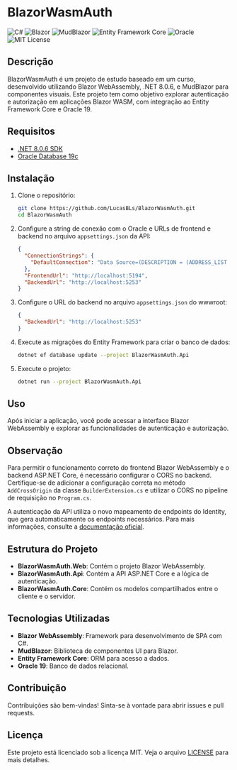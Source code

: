 # BlazorWasmAuth

![C#](https://img.shields.io/badge/C%23-12.0-purple?style=for-the-badge&logo=c-sharp)
![Blazor](https://img.shields.io/badge/Blazor-WASM-blueviolet?style=for-the-badge&logo=blazor)
![MudBlazor](https://img.shields.io/badge/MudBlazor-6.0.5-blue?style=for-the-badge&logo=mudblazor)
![Entity Framework Core](https://img.shields.io/badge/EF%20Core-8.0-success?style=for-the-badge&logo=nuget)
![Oracle](https://img.shields.io/badge/Oracle-19-red?style=for-the-badge&logo=oracle)
![MIT License](https://img.shields.io/badge/License-MIT-blue?style=for-the-badge&logo=mit)

## Descrição

BlazorWasmAuth é um projeto de estudo baseado em um curso, desenvolvido utilizando Blazor WebAssembly, .NET 8.0.6, e MudBlazor para componentes visuais. Este projeto tem como objetivo explorar autenticação e autorização em aplicações Blazor WASM, com integração ao Entity Framework Core e Oracle 19.

## Requisitos

- [.NET 8.0.6 SDK](https://dotnet.microsoft.com/download/dotnet/8.0)
- [Oracle Database 19c](https://www.oracle.com/database/technologies/)

## Instalação

1. Clone o repositório:

    ```sh
    git clone https://github.com/LucasBLs/BlazorWasmAuth.git
    cd BlazorWasmAuth
    ```

2. Configure a string de conexão com o Oracle e URLs de frontend e backend no arquivo `appsettings.json` da API:

    ```json
    {
      "ConnectionStrings": {
        "DefaultConnection": "Data Source=(DESCRIPTION = (ADDRESS_LIST = (ADDRESS = (PROTOCOL = TCP)(HOST = localhost)(PORT = 1521)))(CONNECT_DATA = (SERVICE_NAME = exampleService)));Persist Security Info=True;User ID=username;Password=passwrod;Pooling=True;Connection Timeout=60;"
      },
      "FrontendUrl": "http://localhost:5194",
      "BackendUrl": "http://localhost:5253"
    }
    ```

3. Configure o URL do backend no arquivo `appsettings.json` do wwwroot:

    ```json
    {
      "BackendUrl": "http://localhost:5253"
    }
    ```

4. Execute as migrações do Entity Framework para criar o banco de dados:

    ```sh
    dotnet ef database update --project BlazorWasmAuth.Api
    ```

5. Execute o projeto:

    ```sh
    dotnet run --project BlazorWasmAuth.Api
    ```

## Uso

Após iniciar a aplicação, você pode acessar a interface Blazor WebAssembly e explorar as funcionalidades de autenticação e autorização.

## Observação

Para permitir o funcionamento correto do frontend Blazor WebAssembly e o backend ASP.NET Core, é necessário configurar o CORS no backend. Certifique-se de adicionar a configuração correta no método `AddCrossOrigin` da classe `BuilderExtension.cs` e utilizar o CORS no pipeline de requisição no `Program.cs`.

A autenticação da API utiliza o novo mapeamento de endpoints do Identity, que gera automaticamente os endpoints necessários. Para mais informações, consulte a [documentação oficial](https://learn.microsoft.com/en-us/aspnet/core/security/authentication/identity-api-authorization?view=aspnetcore-8.0).

## Estrutura do Projeto

- **BlazorWasmAuth.Web**: Contém o projeto Blazor WebAssembly.
- **BlazorWasmAuth.Api**: Contém a API ASP.NET Core e a lógica de autenticação.
- **BlazorWasmAuth.Core**: Contém os modelos compartilhados entre o cliente e o servidor.

## Tecnologias Utilizadas

- **Blazor WebAssembly**: Framework para desenvolvimento de SPA com C#.
- **MudBlazor**: Biblioteca de componentes UI para Blazor.
- **Entity Framework Core**: ORM para acesso a dados.
- **Oracle 19**: Banco de dados relacional.

## Contribuição

Contribuições são bem-vindas! Sinta-se à vontade para abrir issues e pull requests.

## Licença

Este projeto está licenciado sob a licença MIT. Veja o arquivo [LICENSE](LICENSE) para mais detalhes.
